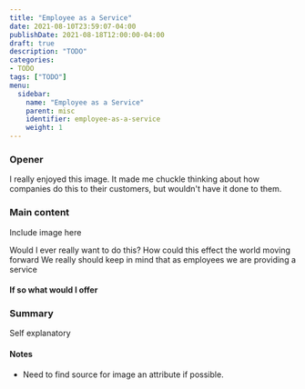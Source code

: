```yaml
---
title: "Employee as a Service"
date: 2021-08-10T23:59:07-04:00
publishDate: 2021-08-18T12:00:00-04:00
draft: true
description: "TODO"
categories:
- TODO
tags: ["TODO"]
menu:
  sidebar:
    name: "Employee as a Service"
    parent: misc
    identifier: employee-as-a-service
    weight: 1
---
```


### Opener
I really enjoyed this image. It made me chuckle thinking about how companies do this to their customers, but wouldn't have it done to them.

### Main content
Include image here

Would I ever really want to do this?
How could this effect the world moving forward
We really should keep in mind that as employees we are providing a service


#### If so what would I offer


### Summary
Self explanatory


#### Notes
* Need to find source for image an attribute if possible.

